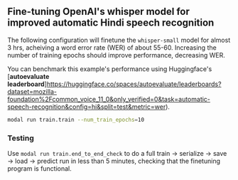 ## Fine-tuning OpenAI's whisper model for improved automatic Hindi speech recognition

The following configuration will finetune the `whisper-small` model for almost 3 hrs,
acheiving a word error rate (WER) of about 55-60. Increasing the number of training
epochs should improve performance, decreasing WER.

You can benchmark this example's performance using Huggingface's [**autoevaluate leaderboard**]https://huggingface.co/spaces/autoevaluate/leaderboards?dataset=mozilla-foundation%2Fcommon_voice_11_0&only_verified=0&task=automatic-speech-recognition&config=hi&split=test&metric=wer).

```bash
modal run train.train --num_train_epochs=10
```

### Testing

Use `modal run train.end_to_end_check` to do a full train → serialize → save → load → predict
run in less than 5 minutes, checking that the finetuning program is functional.
